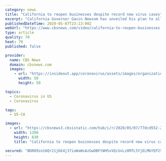 ```yaml
---
category: news
title: "California to reopen businesses despite record new virus cases"
excerpt: "California Governor Gavin Newsom has unveiled his plan to allow small retail stores to open despite a record number of coronavirus cases in California. Cater Evans reports."
publishedDateTime: 2020-05-07T23:13:00Z
webUrl: "https://www.cbsnews.com/video/california-to-reopen-businesses-despite-record-new-virus-cases/"
type: article
quality: 70
heat: 70
published: false

provider:
  name: CBS News
  domain: cbsnews.com
  images:
    - url: "https://insideout.app/coronavirus/assets/images/organizations/cbsnews.com-50x50.jpg"
      width: 50
      height: 50

topics:
  - Coronavirus in US
  - Coronavirus

tags:
  - US-CA

images:
  - url: "https://cbsnews3.cbsistatic.com/hub/i/r/2020/05/07/77dcd552-2cc6-43b2-9cab-c12a43e66211/thumbnail/1200x630/579530d565352a0b8a7ffa846993e3cd/0507-en-evans-480964-640x360.jpg"
    width: 1200
    height: 630
    title: "California to reopen businesses despite record new virus cases"

secured: "BDR89zo16Qr21jbE4j37iuWaWsAzGwDBFtWH5xVQcUvLz8M7L5YjELMbYEP2S4fh+5JGiq0twLp7OJyggiZ5ne992mZ7rpDFs2BK65YIgUuGdxf/hdeg05ocLEhEg1FPXg4J9K924smTUV3As/Lp2gVYxnlJdEIrZIyWykwm8eVPg2mXWGcsGKM/J04rpJ/tKw4P58MXboO9XCpIdgC1bX2go4t4mcxSPfnsJ31aa52jV4BtqSB0o8U1Yrt3MBVR6AnsXTausqwpZSrLhLLlYi+GwTYSmeA6X/7XZ4sKqtfmFJaWQ+7KD3S2OXoWklVynj+FHFX4vZWPGn/JpXieIl8MAMV1pZ9/Ar4E5RU70HamuU94UTRKQratXoQX4C2d9IJPLLwd3vBLFqRlzyCJv2iHgxTy+YTZRNnEG93lrWeEjrbiS57zcAZutI7GOjN4Cvfqqe3F0vgEZVa31V5fy6pqGN5z+NhloH1tiZFgZlY=;IaCIFuCkZS6h0hnQnjdmfw=="
---
```


